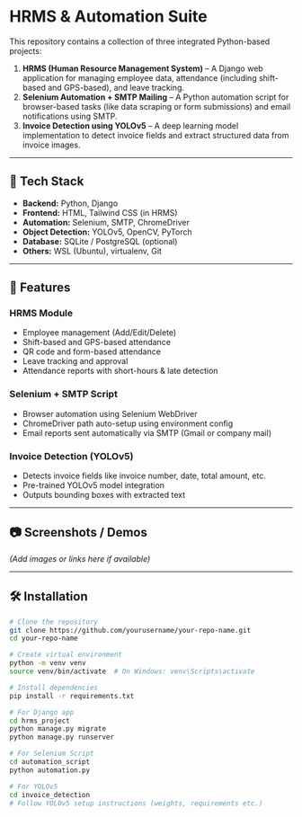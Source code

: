 # HRMS & Automation Suite

This repository contains a collection of three integrated Python-based projects:

1. **HRMS (Human Resource Management System)** – A Django web application for managing employee data, attendance (including shift-based and GPS-based), and leave tracking.
2. **Selenium Automation + SMTP Mailing** – A Python automation script for browser-based tasks (like data scraping or form submissions) and email notifications using SMTP.
3. **Invoice Detection using YOLOv5** – A deep learning model implementation to detect invoice fields and extract structured data from invoice images.

---

## 🔧 Tech Stack

- **Backend:** Python, Django
- **Frontend:** HTML, Tailwind CSS (in HRMS)
- **Automation:** Selenium, SMTP, ChromeDriver
- **Object Detection:** YOLOv5, OpenCV, PyTorch
- **Database:** SQLite / PostgreSQL (optional)
- **Others:** WSL (Ubuntu), virtualenv, Git

---

## 🚀 Features

### HRMS Module
- Employee management (Add/Edit/Delete)
- Shift-based and GPS-based attendance
- QR code and form-based attendance
- Leave tracking and approval
- Attendance reports with short-hours & late detection

### Selenium + SMTP Script
- Browser automation using Selenium WebDriver
- ChromeDriver path auto-setup using environment config
- Email reports sent automatically via SMTP (Gmail or company mail)

### Invoice Detection (YOLOv5)
- Detects invoice fields like invoice number, date, total amount, etc.
- Pre-trained YOLOv5 model integration
- Outputs bounding boxes with extracted text

---

## 📷 Screenshots / Demos

*(Add images or links here if available)*

---

## 🛠️ Installation

```bash
# Clone the repository
git clone https://github.com/yourusername/your-repo-name.git
cd your-repo-name

# Create virtual environment
python -m venv venv
source venv/bin/activate  # On Windows: venv\Scripts\activate

# Install dependencies
pip install -r requirements.txt

# For Django app
cd hrms_project
python manage.py migrate
python manage.py runserver

# For Selenium Script
cd automation_script
python automation.py

# For YOLOv5
cd invoice_detection
# Follow YOLOv5 setup instructions (weights, requirements etc.)
